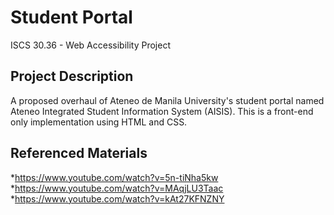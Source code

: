 # Student Portal
ISCS 30.36 - Web Accessibility Project

## Project Description
A proposed overhaul of Ateneo de Manila University's student portal named Ateneo Integrated Student Information System (AISIS). This is a front-end only implementation using HTML and CSS.

## Referenced Materials
*https://www.youtube.com/watch?v=5n-tiNha5kw
*https://www.youtube.com/watch?v=MAqjLU3Taac
*https://www.youtube.com/watch?v=kAt27KFNZNY

